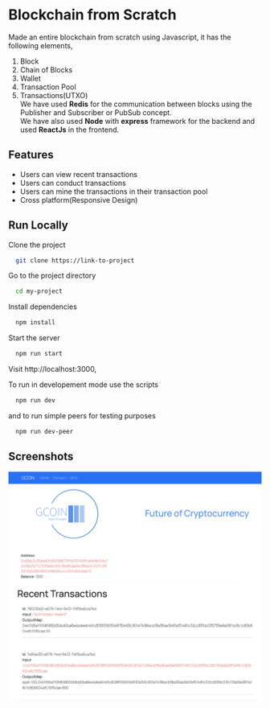 
# Blockchain from Scratch

Made an entire blockchain from scratch using Javascript, it has the following elements,

1. Block
2. Chain of Blocks
3. Wallet
4. Transaction Pool
5. Transactions(UTXO)
\
We have used **Redis** for the communication between blocks using the Publisher and Subscriber  or PubSub concept.
\
We have also used **Node** with __express__ framework for the backend and used __ReactJs__ in the frontend.

## Features

- Users can view recent transactions
- Users can conduct transactions
- Users can mine the transactions in their transaction pool
- Cross platform(Responsive Design)


## Run Locally

Clone the project

```bash
  git clone https://link-to-project
```

Go to the project directory

```bash
  cd my-project
```

Install dependencies

```bash
  npm install
```

Start the server

```bash
  npm run start
```
Visit http://localhost:3000, 

To run in developement mode use the scripts
```bash
  npm run dev
```
and to run simple peers for testing purposes
```bash
  npm run dev-peer
```

## Screenshots

![App Screenshot](screenshots/1.png)
![App Screenshot](screenshots/2.png)